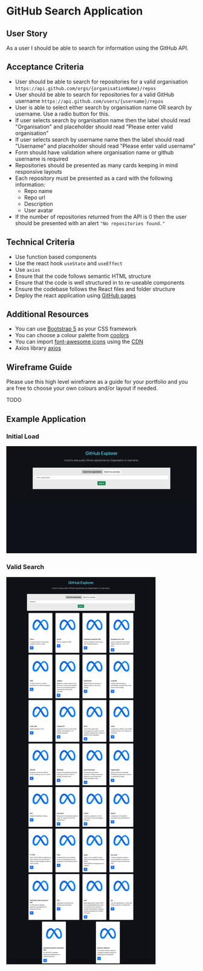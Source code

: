 # GitHub Search Application

## User Story

As a user I should be able to search for information using the GitHub API.

## Acceptance Criteria

- User should be able to search for repositories for a valid organisation `https://api.github.com/orgs/{organisationName}/repos`
- User should be able to search for repositories for a valid GitHub username `https://api.github.com/users/{username}/repos`
- User is able to select either search by organisation name OR search by username. Use a radio button for this.
- If user selects search by organisation name then the label should read "Organisation" and placeholder should read "Please enter valid organisation"
- If user selects search by username name then the label should read "Username" and placeholder should read "Please enter valid username"
- Form should have validation where organisation name or github username is required
- Repositories should be presented as many cards keeping in mind responsive layouts
- Each repository must be presented as a card with the following information:
  - Repo name
  - Repo url
  - Description
  - User avatar
- If the number of repositories returned from the API is 0 then the user should be presented with an alert `"No repositories found."`

## Technical Criteria

- Use function based components
- Use the react hook `useState` and `useEffect`
- Use `axios`
- Ensure that the code follows semantic HTML structure
- Ensure that the code is well structured in to re-useable components
- Ensure the codebase follows the React files and folder structure
- Deploy the react application using [GitHub pages](https://github.com/gitname/react-gh-pages)

## Additional Resources

- You can use [Bootstrap 5](https://getbootstrap.com/docs/5.3/getting-started/introduction/) as your CSS framework
- You can choose a colour palette from [coolors](https://coolors.co/)
- You can import [font-awesome icons](https://fontawesome.com/icons) using the [CDN](https://cdnjs.com/libraries/font-awesome)
- Axios library [axios](https://www.npmjs.com/package/axios)

## Wireframe Guide

Please use this high level wireframe as a guide for your portfolio and you are free to choose your own colours and/or layout if needed.

TODO

## Example Application

### Initial Load

![initial load](./initial-load.png)

### Valid Search

![valid search](./valid-search.png)
